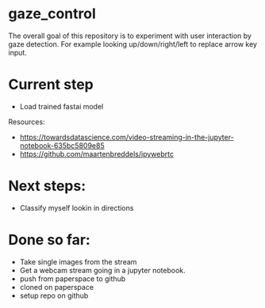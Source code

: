 # gaze_control

The overall goal of this repository is to experiment with user interaction by gaze detection. For example looking up/down/right/left to replace arrow key input.

# Current step
- Load trained fastai model

Resources:
- https://towardsdatascience.com/video-streaming-in-the-jupyter-notebook-635bc5809e85
- https://github.com/maartenbreddels/ipywebrtc

# Next steps:
- Classify myself lookin in directions

# Done so far:
- Take single images from the stream
- Get a webcam stream going in a jupyter notebook.
- push from paperspace to github
- cloned on paperspace
- setup repo on github
